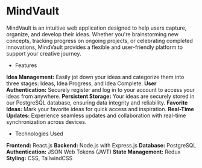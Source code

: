 # MindVault


MindVault is an intuitive web application designed to help users capture, organize, and develop their ideas. Whether you're brainstorming new concepts, tracking progress on ongoing projects, or celebrating completed innovations, MindVault provides a flexible and user-friendly platform to support your creative journey.

- Features

**Idea Management:** Easily jot down your ideas and categorize them into three stages: Ideas, Idea Progress, and Idea Complete.
**User Authentication:** Securely register and log in to your account to access your ideas from anywhere.
**Persistent Storage:** Your ideas are securely stored in our PostgreSQL database, ensuring data integrity and reliability.
**Favorite Ideas:** Mark your favorite ideas for quick access and inspiration.
**Real-Time Updates:** Experience seamless updates and collaboration with real-time synchronization across devices.


- Technologies Used

**Frontend:** React.js
**Backend:** Node.js with Express.js
**Database:** PostgreSQL
**Authentication:** JSON Web Tokens (JWT)
**State Management:** Redux
**Styling:** CSS, TailwindCSS
